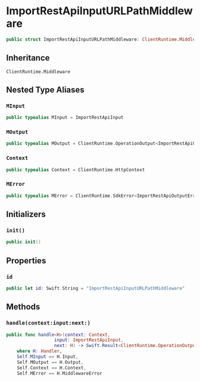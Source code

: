 # ImportRestApiInputURLPathMiddleware

``` swift
public struct ImportRestApiInputURLPathMiddleware: ClientRuntime.Middleware 
```

## Inheritance

`ClientRuntime.Middleware`

## Nested Type Aliases

### `MInput`

``` swift
public typealias MInput = ImportRestApiInput
```

### `MOutput`

``` swift
public typealias MOutput = ClientRuntime.OperationOutput<ImportRestApiOutputResponse>
```

### `Context`

``` swift
public typealias Context = ClientRuntime.HttpContext
```

### `MError`

``` swift
public typealias MError = ClientRuntime.SdkError<ImportRestApiOutputError>
```

## Initializers

### `init()`

``` swift
public init() 
```

## Properties

### `id`

``` swift
public let id: Swift.String = "ImportRestApiInputURLPathMiddleware"
```

## Methods

### `handle(context:input:next:)`

``` swift
public func handle<H>(context: Context,
                  input: ImportRestApiInput,
                  next: H) -> Swift.Result<ClientRuntime.OperationOutput<ImportRestApiOutputResponse>, MError>
    where H: Handler,
    Self.MInput == H.Input,
    Self.MOutput == H.Output,
    Self.Context == H.Context,
    Self.MError == H.MiddlewareError
```
